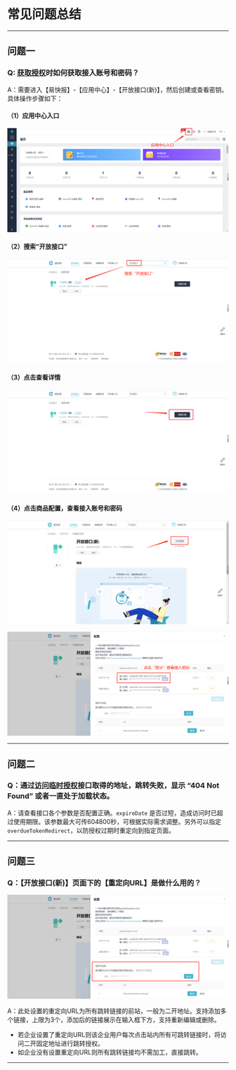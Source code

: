 # 常见问题总结

---
## 问题一
### Q: [获取授权](/docs/open-api/getting-started/auth)时如何获取接入账号和密码？

A：需要进入【易快报】-【应用中心】-【开放接口(新)】，然后创建或查看密钥。具体操作步骤如下：<br/>

#### （1）应用中心入口

![如何获取验证码](images/getAccessTokenNew1.png)

#### （2）搜索“开放接口”

![如何获取验证码](images/getAccessTokenNew2.png)

#### （3）点击查看详情

![如何获取验证码](images/getAccessTokenNew3.png)

#### （4）点击商品配置，查看接入账号和密码

![如何获取验证码](images/getAccessTokenNew4.png)

![如何获取验证码](images/getAccessTokenNew5.png)

---

## 问题二

### Q：通过[访问临时授权](/docs/open-api/getting-started/temp-auth)接口取得的地址，跳转失败，显示 “404 Not Found” 或者一直处于加载状态。

A：请查看接口各个参数是否配置正确。`expireDate` 是否过短，造成访问时已超过使用期限。该参数最大可传604800秒，可根据实际需求调整。另外可以指定 `overdueTokenRedirect`，以防授权过期时重定向到指定页面。

---

## 问题三

### Q：【开放接口(新)】页面下的【重定向URL】是做什么用的？

![重定向URL](images/redirectURL.png)

A：此处设置的重定向URL为所有跳转链接的前站，一般为二开地址。支持添加多个链接，上限为3个，添加后的链接展示在输入框下方，支持重新编辑或删除。<br/>
- 若企业设置了重定向URL则该企业用户每次点击站内所有可跳转链接时，将访问二开固定地址进行跳转授权。
- 如企业没有设置重定向URL则所有跳转链接均不需加工，直接跳转。

---

